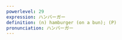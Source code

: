 ```yaml
---
powerlevel: 29
expression: ハンバーガー
definition: (n) hamburger (on a bun); (P)
pronunciation: ハンバーガー
---
```

